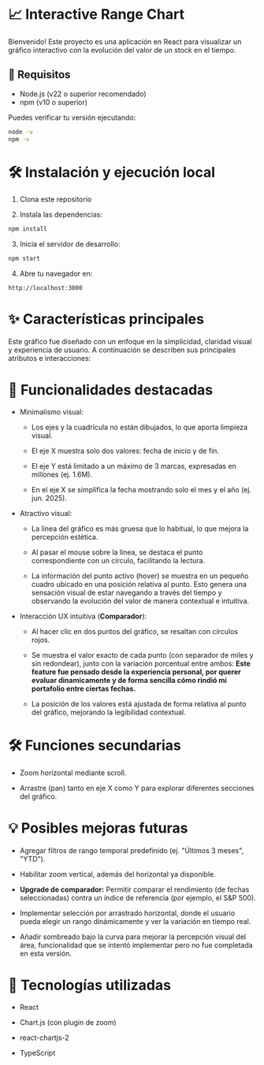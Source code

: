 # 📈 Interactive Range Chart

Bienvenido! Este proyecto es una aplicación en React para visualizar un gráfico interactivo con la evolución del valor de un stock en el tiempo.  

## 🚀 Requisitos

- Node.js (v22 o superior recomendado)
- npm (v10 o superior)

Puedes verificar tu versión ejecutando:

```bash
node -v
npm -v
```

# 🛠 Instalación y ejecución local

1. Clona este repositorio


2. Instala las dependencias:

```bash
npm install
```

3. Inicia el servidor de desarrollo:

```bash
npm start
```

4. Abre tu navegador en:

```arduino
http://localhost:3000
```

# ✨ Características principales
Este gráfico fue diseñado con un enfoque en la simplicidad, claridad visual y experiencia de usuario. A continuación se describen sus principales atributos e interacciones:

# 🧩 Funcionalidades destacadas

- Minimalismo visual:

    - Los ejes y la cuadrícula no están dibujados, lo que aporta limpieza visual.

    - El eje X muestra solo dos valores: fecha de inicio y de fin.

    - El eje Y está limitado a un máximo de 3 marcas, expresadas en millones (ej. 1.6M).

    - En el eje X se simplifica la fecha mostrando solo el mes y el año (ej. jun. 2025).

- Atractivo visual:

    - La línea del gráfico es más gruesa que lo habitual, lo que mejora la percepción estética.

    - Al pasar el mouse sobre la línea, se destaca el punto correspondiente con un círculo, facilitando la lectura.

    - La información del punto activo (hover) se muestra en un pequeño cuadro ubicado en una posición relativa al punto. Esto genera una sensación visual de estar navegando a través del tiempo y observando la evolución del valor de manera contextual e intuitiva.

- Interacción UX intuitiva (**Comparador**):

    - Al hacer clic en dos puntos del gráfico, se resaltan con círculos rojos.

    - Se muestra el valor exacto de cada punto (con separador de miles y sin redondear), junto con la variación porcentual entre ambos: **Este feature fue pensado desde la experiencia personal, por querer evaluar dinamicamente y de forma sencilla cómo rindió mi portafolio entre ciertas fechas.**

    - La posición de los valores está ajustada de forma relativa al punto del gráfico, mejorando la legibilidad contextual.

# 🛠 Funciones secundarias

- Zoom horizontal mediante scroll.

- Arrastre (pan) tanto en eje X como Y para explorar diferentes secciones del gráfico.

# 💡 Posibles mejoras futuras

- Agregar filtros de rango temporal predefinido (ej. "Últimos 3 meses", "YTD").

- Habilitar zoom vertical, además del horizontal ya disponible.

- **Upgrade de comparador:** Permitir comparar el rendimiento (de fechas seleccionadas) contra un índice de referencia (por ejemplo, el S&P 500).

- Implementar selección por arrastrado horizontal, donde el usuario pueda elegir un rango dinámicamente y ver la variación en tiempo real.

- Añadir sombreado bajo la curva para mejorar la percepción visual del área, funcionalidad que se intentó implementar pero no fue completada en esta versión.

# 🧩 Tecnologías utilizadas

- React

- Chart.js (con plugin de zoom)

- react-chartjs-2

- TypeScript